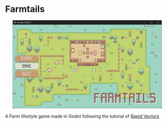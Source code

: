 # Farmtails

<ul>
  <img src="/FarmTails_Menu.png">
</ul>

A Farm lifestyle game made in Godot following the tutorial of <a href = https://www.youtube.com/@rapidvectors/featured target="_blank"> Rapid Vectors </a>

